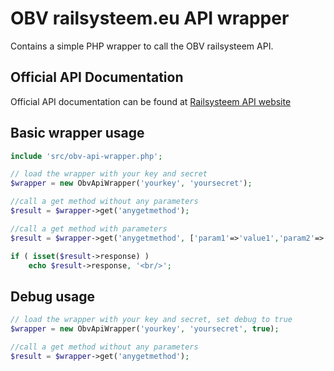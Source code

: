 # OBV railsysteem.eu API wrapper

Contains a simple PHP wrapper to call the OBV railsysteem API.

## Official API Documentation
Official API documentation can be found at [Railsysteem API website](https://railsysteem.eu/api) 

## Basic wrapper usage
```php
include 'src/obv-api-wrapper.php';

// load the wrapper with your key and secret
$wrapper = new ObvApiWrapper('yourkey', 'yoursecret');

//call a get method without any parameters
$result = $wrapper->get('anygetmethod');

//call a get method with parameters
$result = $wrapper->get('anygetmethod', ['param1'=>'value1','param2'=>'value2']);

if ( isset($result->response) )
    echo $result->response, '<br/>';

```


## Debug usage
```php
// load the wrapper with your key and secret, set debug to true
$wrapper = new ObvApiWrapper('yourkey', 'yoursecret', true);

//call a get method without any parameters
$result = $wrapper->get('anygetmethod');
```